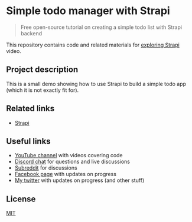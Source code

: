 # Simple todo manager with Strapi

> Free open-source tutorial on creating a simple todo list with Strapi backend

This repository contains code and related materials for [exploring Strapi](https://youtu.be/M4ZV72fl0tI) video.

## Project description

This is a small demo showing how to use Strapi to build a simple todo app (which it is not exactly fit for).

## Related links

- [Strapi](https://strapi.io)

## Useful links

- [YouTube channel](https://www.youtube.com/c/TimErmilov) with videos covering code
- [Discord chat](https://discord.gg/hnKCXqQ) for questions and live discussions
- [Subreddit](https://www.reddit.com/r/BuildingWithJS/) for discussions
- [Facebook page](https://www.facebook.com/buildingproductswithjs/) with updates on progress
- [My twitter](https://twitter.com/yamalight) with updates on progress (and other stuff)

## License

[MIT](https://opensource.org/licenses/mit-license)
